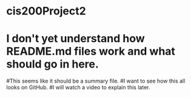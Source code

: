 # cis200Project2
# I don't yet understand how README.md files work and what should go in here. 
#This seems like it should be a summary file.
#I want to see how this all looks on GitHub.
#I will watch a video to explain this later.